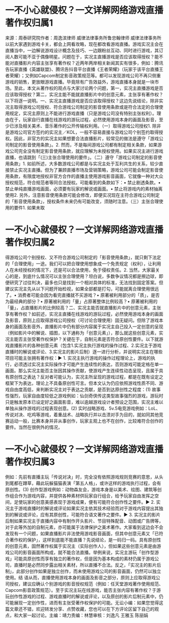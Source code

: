 # 一不小心就侵权？一文详解网络游戏直播著作权归属1

来源：周泰研究院作者：周逸滨律师 威律法律事务所鲁忠翰律师 威律法律事务所以前大家遇到游戏卡关，都会上网看攻略，现在都改看游戏直播。游戏实况主会在直播当中，一边解说游戏设计概念及技巧、一边跟粉丝互动、同时进行游戏，其订阅人数可能不亚于偶像明星。问题在于，实况主直播游戏是否应该取得授权？能不能对直播影片内容主张享有著作权？近两年两岸相关新闻其实有很多，例如：腾讯告玩家直播《英雄联盟》、腾讯告抖音平台直播《王者荣耀》（玩家于该平台直播王者荣耀）；又例如Capcom制定影音政策规范等。都可以发现游戏公司不再只侧重游戏的销售，更放眼游戏直播。毕竟除有广告效益外，游戏直播本身就是一块市场。至此，本文从著作权的观点与大家讨论两个问题，第一，实况主直播游戏是否应该取得授权？第二，实况主能不能就直播影片中的创意元素，主张享有著作权？以下将逐一说明。一、实况主直播游戏是否应该取得授权？这边先说结论，除非实况主取得游戏公司授权、符合游戏公司制定的影音使用条款或是符合法定的合理使用规定，实况主原则上不能进行游戏直播（只是游戏公司没有特别主张权利）。理由在于，玩家自行直播在线游戏的游玩过程，必然使用游戏本身的画面及影音，至少已涉及相关美术、音乐著作的公开传输权利用。（一）取得游戏公司授权1. 除非是游戏公司官方签约的实况主／KOL，一般不容易直接与游戏公司个别签约取得授权。因此，非官方的实况主如果想要合法直播影片，较常见的做法是遵守「游戏公司制定的影音使用条款」。2. 然而，不是每间游戏公司都有制定相关条款，如果游戏公司完全没有制定影音使用条款，就应理解为未授权使用。如果实况主进行游戏直播，也请跳到「(三)主张合理使用的要件」。（二）遵守「游戏公司制定的影音使用条款」1. 如前所述，大多数游戏公司都是与实况主处于互利共生的关系，较少直接禁止实况主直播。但为了兼顾直播市场及营销策略，游戏公司可能会制定影音使用条款，有限度地授权非官方合作的直播主使用游戏影音画面，它就像一种对大众授权规范，符合规范者等同合法授权。可能看到的条款如下：• 禁止剧透条款。• 禁止单纯直播游戏画面，必须要有玩家的解说或画面。• 禁止将游戏内的素材抽离使用2. 另外，注意影音使用条款可能会修改，即便实况现在主符合游戏公司制定的「影音使用条款」，授权条件未来仍有可能改变，须随时注意。（三）主张合理使用的要件1. 如果未取

# 一不小心就侵权？一文详解网络游戏直播著作权归属2

得游戏公司个别授权、又不符合游戏公司制定的「影音使用条款」，就只剩下法定的「合理使用」一途。我们可以把合理使用想象成一个免责规定（权利），让利用人在未经授权的情况下，还是可以合法使用，免于侵权责任。2. 当然，大家最关心的是，到底什么情况可以主张合理使用？坦白说，多数争议情况都是擦边球，即便研究了过往判决，最多也只是找到一个相对具体的标准，无法找到固定答案。但建议实况主先从以下问题开始检视，如果全部都是打勾，可能就离合理使用很远了。• 消费者可能会因为看完直播就不买游戏？• 原著被利用部分的「质」，是否为最经典的部分？• 原著被利用的「量」占原著整体比例较高？• 原著被利用的「量」，占直播影片的比例较高？二、实况主能否就直播影片中的创意元素，主张享有著作权？如前述，实况主直播在线游戏的游玩过程，必然使用游戏本身的画面及影音，原则上应取得游戏公司授权（可讨论合理使用）固无疑问。但除了游戏本身的画面及影音外，直播影片中仍有部分内容属于实况主自己投入一定创意的呈现（例如影片中的解说、插图，以下通称为「创意元素」），那么就这些创意元素，实况主能否主张受著作权保护？关键在于，自制元素是否符合原创性要件。以下就游戏直播影片的各种创意元素（包含1.实况主执行游戏的操作过程、2.实况主于游戏直播时的解说或评论、3.实况主的影片后制）逐一进行分析，并说明实况主在哪些项目可能主张拥有著作权：▶ 1. 实况主执行游戏的操作过程理论上，游戏的执行，必须透过实况主实际操作才可能产生连续性的表达，否则游戏可能定格在单一画面。那么实况主能否主张因其操作贡献，使游戏产生连续性动态呈现，且属于具有原创性之表达？反对者可能认为，实况主所呈现的游戏过程，都是在既有设定之框架下为表达，理论上不具备原创性可言。但本文认为仍应依照游戏性质不同、游戏自由度高低，来判断实况主对于表达之贡献，是否到达原创性之程度：(1) 故事性强烈，玩家自由度较低之游戏例如：仙剑奇侠传这类型故事强烈的游戏，游玩时只是触发原本已设定好之画面影音，难以逾越游戏设计者预设之范围，实况主难以单独从操作游戏的过程表现创意。(2) 实时战略游戏、5v.5电竞游戏例如：LoL、传说对决、吃鸡等游戏，着重战术、战略执行并以击溃对手为目的，就如同其他竞赛运动一般，比赛本身并非从事创作，玩家主观上也不在创作，比较难符合创作的要件。当然在很例外的情况，

# 一不小心就侵权？一文详解网络游戏直播著作权归属3

例如：先前有直播主玩「传说对决」时，完全没有依照游戏规则竞赛的意思，从头到尾都在蹲草，藉此玩躲猫猫表演「第五人格」，或许这样的游戏执行过程，会有原创性。(3) 创作型游戏例如：动物森友会，游戏本身是以美术、绘图、建筑等创作组合作为游戏内容，并提供各种素材供玩家自行组合，给予玩家自由发挥之空间，足使玩家的创意美感表现于游戏成果，便有可能符合创作性之要件。▶ 2. 实况主于游戏直播时的解说或评论如果实况主依其技术经验而对于游戏内容提出其独到的解说或评论，应有其原创性，可能符合语文著作之要件。▶ 3. 实况主的影片后制如果实况主于直播内容中有制作开头影片、节目特殊配音、动图或广告牌等，对于此等外加的自制元素，亦可能属于法律保护之美术著作。大家看到这边会不会发现有一个问题，如果直播影片非法使用游戏影音画面，但其中创意元素又「已符合著作权的保护」，这样到底能不能直播？先说结论，是一码归一码。具有原创性的创意元素，固然著作权属于实况主（实际创作人），但如果这些创意元素是由游戏公司的影音画面所构成，就不能合法直播。举例来说，实况主游玩「创作型游戏」可能具原创性而享有独立的著作权，但是因为基本构成的素材仍属于游戏公司，直播时是必然同步露出相关素材，所以直播不合法。反之，「实况主的影片后制」，此部分创作如果是独立创作，而未使用游戏公司的影音画面，仍然可以独立使用。结 语从而，直播使用游戏本身的画面及影音之部分，原则上应取得游戏公司授权，建议应确认个别游戏的影音授权规范（例如：任天堂游戏著作使用规范、Capcom影音政策规范）。至于实况主玩在线游戏，能否主张内容有著作权？于游玩创作性游戏的过程、游戏直播时的解说或评论，以及原创的影片后制元素中，仍可能展现一定创作性，进而有主张受著作权保护的可能。无讼小编：如果您觉得这篇文章还不错，欢迎转发分享、点赞收藏，您也可以在下方评论区留下自己的观点，和大家一起讨论。主编：靖力责编：林慧审核：刘逸凡 王雅玉 陈丽娟 


